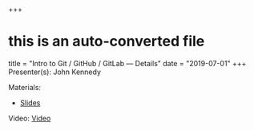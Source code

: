 +++
# this is an auto-converted file
title = "Intro to Git / GitHub / GitLab — Details"
date = "2019-07-01"
+++
Presenter(s): John Kennedy

Materials:
* [Slides](/presentation_materials/Intro_to_Git___GitHub___GitLab___Details--2019-07-01/intro.git.hub.lab.2019.07.pdf)

Video: [Video](https://www.youtube.com/watch?v=aEFoDMfsdUc)
